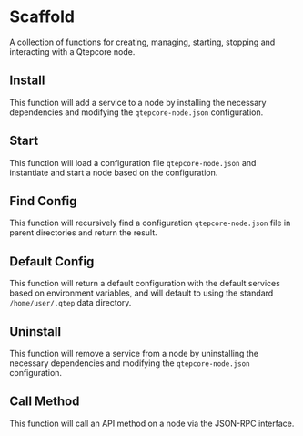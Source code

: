 # Scaffold
A collection of functions for creating, managing, starting, stopping and interacting with a Qtepcore node.

## Install
This function will add a service to a node by installing the necessary dependencies and modifying the `qtepcore-node.json` configuration.

## Start
This function will load a configuration file `qtepcore-node.json` and instantiate and start a node based on the configuration.

## Find Config
This function will recursively find a configuration `qtepcore-node.json` file in parent directories and return the result.

## Default Config
This function will return a default configuration with the default services based on environment variables, and will default to using the standard `/home/user/.qtep` data directory.

## Uninstall
This function will remove a service from a node by uninstalling the necessary dependencies and modifying the `qtepcore-node.json` configuration.

## Call Method
This function will call an API method on a node via the JSON-RPC interface.
